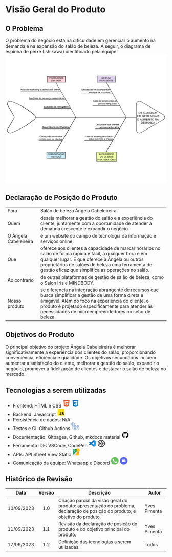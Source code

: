 # Visão Geral do Produto

## O Problema
O problema do negócio está na dificuldade em gerenciar o aumento na demanda e na expansão do salão de beleza. A seguir, o diagrama de espinha de peixe (Ishikawa) identificado pela equipe:
![Diagrama_de_Ishikawa](../img/ishikawa-Model.png)

## Declaração de Posição do Produto

|               |                                     |
| :------------ | ----------------------------------- |
| Para          | Salão de beleza Ângela Cabeleireira |
| Quem          | deseja melhorar a gestão do salão e a experiência do cliente, juntamente com a oportunidade de atender à demanda crescente e expandir o negócio. |
| O Ângela Cabeleireira | é um website do campo de tecnologia da informação e serviços online. |
| Que           | oferece aos clientes a capacidade de marcar horários no salão de forma rápida e fácil, a qualquer hora e em qualquer lugar. E que oferece à Ângela ou outros proprietários de salões de beleza uma ferramenta de gestão eficaz que simplifica as operações no salão. |
| Ao contrário  | de outras plataformas de gestão de salão de beleza, como o Salon Iris e MINDBODY. |
| Nosso produto | se diferencia na integração abrangente de recursos que busca simplificar a gestão de uma forma direta e amigável. Além do foco na experiência do cliente, o produto é projetado especificamente para atender às necessidades de microempreendedores no setor de beleza. |    

## Objetivos do Produto

O principal objetivo do projeto  Ângela Cabeleireira é melhorar significativamente a experiência dos clientes do salão, proporcionando conveniência, eficiência e qualidade. 
Os objetivos secundários incluem aumentar a satisfação do cliente, melhorar a gestão do salão, expandir o negócio, promover a fidelização de clientes e destacar o salão de beleza no mercado.

<!-- TODO: imagens não carregando no site, warning do mkdocs WARNING -  [02:51:41] "GET /VisaoProdutoEProjeto/visaoProduto/img/css.svg HTTP/1.1" code 404 -->
## Tecnologias a serem utilizadas
- Frontend: HTML e CSS <img src="img/html.svg" alt="HTML5" width="24px"> <img src="./img/css.svg" alt="CSS3" width="24px">
- Backend: Javascript <img src="./img/js.svg" alt="JS" width="24px" >
- Persistência de dados: N/A
- Testes e CI: Github Actions <img src="./img/github-actions.svg" alt="GitHub Actions" width="24px">
- Documentação: Gitpages, Github, mkdocs material <img src="./img/github.svg" alt="GitHub" width="24px"> 
- Ferramenta IDE: VSCode, CodePen <img src="./img/vscode.svg" alt="VSCode" width="24px"> <img src="./img/codepen.svg" alt="CodePen" width="24px">
- APIs: API Street View Static <img src="./img/street-view.png" alt="Google Street View" width="24px">
- Comunicação da equipe: Whatsapp e Discord <img src="./img/whatsapp.svg" alt="WhatsApp" width="24px" > <img src="./img/discord.svg" alt="Discord" width="24px">

<!-- TODO: logo svg do mkdocs:  <svg><path d="M12 8a3 3 0 0 0 3-3 3 3 0 0 0-3-3 3 3 0 0 0-3 3 3 3 0 0 0 3 3m0 3.54C9.64 9.35 6.5 8 3 8v11c3.5 0 6.64 1.35 9 3.54 2.36-2.19 5.5-3.54 9-3.54V8c-3.5 0-6.64 1.35-9 3.54Z"></path></svg> -->
<!-- ALTERNATIVAS DE IMAGEM #ONLYLIGHT #ONLYDARK DE ACORDO MODO ESCURO MODO CLARO -->
<!-- ![Image title](https://dummyimage.com/600x400/f5f5f5/aaaaaa#only-light)
![Image title](https://dummyimage.com/600x400/21222c/d5d7e2#only-dark) -->



## Histórico de Revisão

| Data       | Versão |                                                          Descrição                                                            |    Autor     |
| :--------: | :----: | ----------------------------------------------------------------------------------------------------------------------------- | ------------ |
| 10/09/2023 | 1.0    | Criação parcial da visão geral do produto: apresentação do problema, declaração de posição do produto, e objetivo do produto. | Yves Pimenta |
| 11/09/2023 | 1.1    | Revisão da declaração de posição do produto e do objetivo principal do produto.                                               | Yves Pimenta |
| 17/09/2023 | 1.2    | Definição das tecnologias a serem utilizadas.                                                                                 | Todos        |
